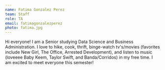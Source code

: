 ```yaml
---
name: Fatima Gonzalez Perez
team: Staff
role: TA
email: fatimagonzalezperez
photo: fatima.jpg
---
```


Hi everyone! I am a Senior studying Data Science and Business Administration. I love to hike, cook, thrift, binge-watch tv's/movies (favorites include New Girl, The Office, Arrested Development), and listen to music (loveeee Baby Keem, Taylor Swift, and Banda/Corridos) in my free time. I am excited to meet everyone this semester!